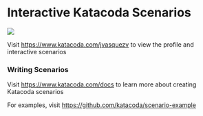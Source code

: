 # Interactive Katacoda Scenarios

[![](http://shields.katacoda.com/katacoda/jvasquezv/count.svg)](https://www.katacoda.com/jvasquezv "Get your profile on Katacoda.com")

Visit https://www.katacoda.com/jvasquezv to view the profile and interactive scenarios

### Writing Scenarios
Visit https://www.katacoda.com/docs to learn more about creating Katacoda scenarios

For examples, visit https://github.com/katacoda/scenario-example
